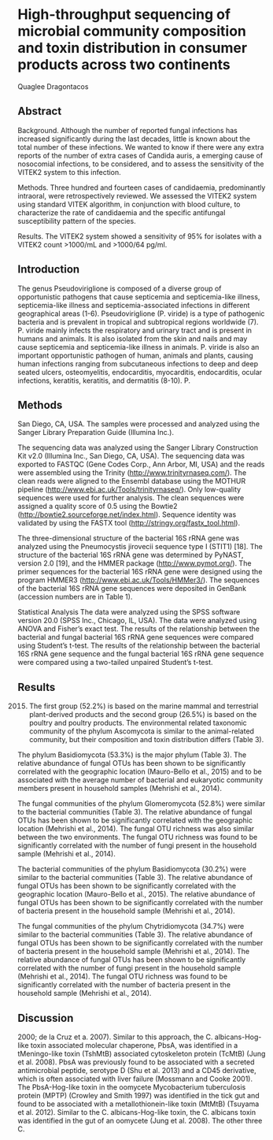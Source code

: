 # High-throughput sequencing of microbial community composition and toxin distribution in consumer products across two continents
Quaglee Dragontacos


## Abstract
Background. Although the number of reported fungal infections has increased significantly during the last decades, little is known about the total number of these infections. We wanted to know if there were any extra reports of the number of extra cases of Candida auris, a emerging cause of nosocomial infections, to be considered, and to assess the sensitivity of the VITEK2 system to this infection.

Methods. Three hundred and fourteen cases of candidaemia, predominantly intraoral, were retrospectively reviewed. We assessed the VITEK2 system using standard VITEK algorithm, in conjunction with blood culture, to characterize the rate of candidaemia and the specific antifungal susceptibility pattern of the species.

Results. The VITEK2 system showed a sensitivity of 95% for isolates with a VITEK2 count >1000/mL and >1000/64 pg/ml.


## Introduction
The genus Pseudoviriglione is composed of a diverse group of opportunistic pathogens that cause septicemia and septicemia-like illness, septicemia-like illness and septicemia-associated infections in different geographical areas (1-6). Pseudoviriglione (P. viride) is a type of pathogenic bacteria and is prevalent in tropical and subtropical regions worldwide (7). P. viride mainly infects the respiratory and urinary tract and is present in humans and animals. It is also isolated from the skin and nails and may cause septicemia and septicemia-like illness in animals. P. viride is also an important opportunistic pathogen of human, animals and plants, causing human infections ranging from subcutaneous infections to deep and deep seated ulcers, osteomyelitis, endocarditis, myocarditis, endocarditis, ocular infections, keratitis, keratitis, and dermatitis (8-10). P.


## Methods
 San Diego, CA, USA. The samples were processed and analyzed using the Sanger Library Preparation Guide (Illumina Inc.).

The sequencing data was analyzed using the Sanger Library Construction Kit v2.0 (Illumina Inc., San Diego, CA, USA). The sequencing data was exported to FASTQC (Gene Codes Corp., Ann Arbor, MI, USA) and the reads were assembled using the Trinity (http://www.trinityrnaseq.com/). The clean reads were aligned to the Ensembl database using the MOTHUR pipeline (http://www.ebi.ac.uk/Tools/trinityrnaseq/). Only low-quality sequences were used for further analysis. The clean sequences were assigned a quality score of 0.5 using the Bowtie2 (http://bowtie2.sourceforge.net/index.html). Sequence identity was validated by using the FASTX tool (http://stringy.org/fastx_tool.html).

The three-dimensional structure of the bacterial 16S rRNA gene was analyzed using the Pneumocystis jirovecii sequence type I (STIT1) [18]. The structure of the bacterial 16S rRNA gene was determined by PyNAST, version 2.0 [19], and the HMMER package (http://www.pymot.org/). The primer sequences for the bacterial 16S rRNA gene were designed using the program HMMER3 (http://www.ebi.ac.uk/Tools/HMMer3/). The sequences of the bacterial 16S rRNA gene sequences were deposited in GenBank (accession numbers are in Table 1).

Statistical Analysis
The data were analyzed using the SPSS software version 20.0 (SPSS Inc., Chicago, IL, USA). The data were analyzed using ANOVA and Fisher’s exact test. The results of the relationship between the bacterial and fungal bacterial 16S rRNA gene sequences were compared using Student’s t-test. The results of the relationship between the bacterial 16S rRNA gene sequence and the fungal bacterial 16S rRNA gene sequence were compared using a two-tailed unpaired Student’s t-test.


## Results
 2015. The first group (52.2%) is based on the marine mammal and terrestrial plant-derived products and the second group (26.5%) is based on the poultry and poultry products. The environmental related taxonomic community of the phylum Ascomycota is similar to the animal-related community, but their composition and toxin distribution differs (Table 3).

The phylum Basidiomycota (53.3%) is the major phylum (Table 3). The relative abundance of fungal OTUs has been shown to be significantly correlated with the geographic location (Mauro-Bello et al., 2015) and to be associated with the average number of bacterial and eukaryotic community members present in household samples (Mehrishi et al., 2014).

The fungal communities of the phylum Glomeromycota (52.8%) were similar to the bacterial communities (Table 3). The relative abundance of fungal OTUs has been shown to be significantly correlated with the geographic location (Mehrishi et al., 2014). The fungal OTU richness was also similar between the two environments. The fungal OTU richness was found to be significantly correlated with the number of fungi present in the household sample (Mehrishi et al., 2014).

The bacterial communities of the phylum Basidiomycota (30.2%) were similar to the bacterial communities (Table 3). The relative abundance of fungal OTUs has been shown to be significantly correlated with the geographic location (Mauro-Bello et al., 2015). The relative abundance of fungal OTUs has been shown to be significantly correlated with the number of bacteria present in the household sample (Mehrishi et al., 2014).

The fungal communities of the phylum Chytridiomycota (34.7%) were similar to the bacterial communities (Table 3). The relative abundance of fungal OTUs has been shown to be significantly correlated with the number of bacteria present in the household sample (Mehrishi et al., 2014). The relative abundance of fungal OTUs has been shown to be significantly correlated with the number of fungi present in the household sample (Mehrishi et al., 2014). The fungal OTU richness was found to be significantly correlated with the number of bacteria present in the household sample (Mehrishi et al., 2014).


## Discussion
2000; de la Cruz et a. 2007). Similar to this approach, the C. albicans-Hog-like toxin associated molecular chaperone, PbsA, was identified in a tMeningo-like toxin (TshMtB) associated cytoskeleton protein (TcMtB) (Jung et al. 2008). PbsA was previously found to be associated with a secreted antimicrobial peptide, serotype D (Shu et al. 2013) and a CD45 derivative, which is often associated with liver failure (Mossmann and Cooke 2001). The PbsA-Hog-like toxin in the oomycete Mycobacterium tuberculosis protein (MPTP) (Crowley and Smith 1997) was identified in the tick gut and found to be associated with a metallothionein-like toxin (MtMtB) (Tsuyama et al. 2012). Similar to the C. albicans-Hog-like toxin, the C. albicans toxin was identified in the gut of an oomycete (Jung et al. 2008). The other three C.
